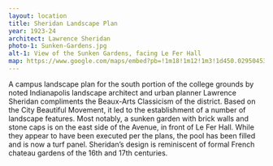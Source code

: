 ```yaml
---
layout: location
title: Sheridan Landscape Plan
year: 1923-24
architect: Lawrence Sheridan
photo-1: Sunken-Gardens.jpg
alt-1: View of the Sunken Gardens, facing Le Fer Hall
map: https://www.google.com/maps/embed?pb=!1m18!1m12!1m3!1d450.0295045316452!2d-87.46288531682086!3d39.50393648175326!2m3!1f0!2f39.30863895820675!3f0!3m2!1i1024!2i768!4f35!3m3!1m2!1s0x886d63871bd17443%3A0x576877b5c7d72102!2sLe%20Fer%20Sesquicentennial%20Garden!5e1!3m2!1sen!2sus!4v1569250384948!5m2!1sen!2sus
---
```

A campus landscape plan for the south portion of the college grounds by noted Indianapolis landscape architect and urban planner Lawrence Sheridan compliments the Beaux-Arts Classicism of the district. Based on the City Beautiful Movement, it led to the establishment of a number of landscape features. Most notably, a sunken garden with brick walls and stone caps is on the east side of the Avenue, in front of Le Fer Hall. While they appear to have been executed per the plans, the pool has been filled and is now a turf panel. Sheridan’s design is reminiscent of formal French chateau gardens of the 16th and 17th centuries.
